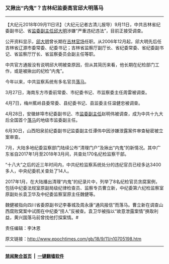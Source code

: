 ### 又揪出“内鬼”？吉林纪监委高官邱大明落马
------------------------

<p>【大纪元2018年09月11日讯】（大纪元记者古清儿报导）9月11日，中共吉林省纪委副书记、省<a href="http://www.epochtimes.com/gb/tag/%E7%9B%91%E5%A7%94%E5%89%AF%E4%B8%BB%E4%BB%BB.html">监委副主任</a><a href="http://www.epochtimes.com/gb/tag/%E9%82%B1%E5%A4%A7%E6%98%8E.html">邱大明</a>涉嫌“严重违纪违法”，目前正接受调查。</p>
<p>公开资料显示，<a href="http://www.epochtimes.com/gb/tag/%E9%82%B1%E5%A4%A7%E6%98%8E.html">邱大明</a>曾长期在<a href="http://www.epochtimes.com/gb/tag/%E5%90%89%E6%9E%97%E5%AE%98%E5%9C%BA.html">吉林官场</a>任职。从2006年12月起，邱大明先后任吉林省辽源市委常委、纪委书记；吉林省监察厅副厅长、省纪委常委、省纪委副书记、省监察厅厅长、省监察委员会副主任等职。</p>
<p>中共官方通报没有说明邱大明被查原因，但从其简历来看，他长期在纪检部门工作，或是被揪出的纪检“内鬼”。</p>
<p>今年以来，中共监察系统有多名官员<a href="http://www.epochtimes.com/gb/tag/%E8%90%BD%E9%A9%AC.html">落马</a>。</p>
<p>3月27日，海南东方市委前常委、市纪委书记、市监察委主任周雷被调查。</p>
<p>4月7日，梅州蕉岭县委常委、县纪委书记、县监委主任温健忠被调查。</p>
<p>4月28日，安徽蚌埠市纪委副书记、市<a href="http://www.epochtimes.com/gb/tag/%E7%9B%91%E5%A7%94%E5%89%AF%E4%B8%BB%E4%BB%BB.html">监委副主任</a>赵明伟被调查，成为中共十九大后全国首个<a href="http://www.epochtimes.com/gb/tag/%E8%90%BD%E9%A9%AC.html">落马</a>的地级市监委副主任。</p>
<p>6月30日，山西阳泉前纪委副书记监委副主任谭伟中因涉嫌泄露案件审查秘密被立案审查。</p>
<p>7月，大陆多地纪委监察部门陆续公布“清理门户”及揪出“内鬼”的新情况。其中广东省自2017年1月至2018年3月间，共查处170名纪检监察干部。</p>
<p>“十八大”之后的近三年时间内，中共纪检监察系统处分的违纪官员已经多达3400多人，中央纪委机关查处了14人。</p>
<p>2017年1月，在大陆播出清理“内鬼”的纪录片中，列举了8名纪检官员贪腐案例，包括中纪委法规室原副局级纪律检查员、监察专员曹立新，中纪委第六纪检监察室原副处长袁卫华及中纪委监察室原主任魏健等。</p>
<p>魏健被指向四川省委原副书记李春城及周永康“通风报信”而落马。曹立新在调查山西腐败窝案中试图在中纪委“捞人”反被查。袁卫华被指以“故意泄露案情”换取利益，黄兴国落马前曾找他打探案情。#</p>
<p>责任编辑：李沐恩</p>

原文链接：http://www.epochtimes.com/gb/18/9/11/n10705198.htm


------------------------
#### [禁闻聚合首页](https://github.com/gfw-breaker/banned-news/blob/master/README.md) &nbsp;|&nbsp;  [一键翻墙软件](https://github.com/gfw-breaker/nogfw/blob/master/README.md)